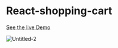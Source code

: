 # React-shopping-cart

[See the live Demo](https://ehsanmavaei.github.io/react-shopping-cart/)

![Untitled-2](https://user-images.githubusercontent.com/23872775/118432053-eb3b4800-b6ec-11eb-9d57-5e457cb7d2d3.jpg)



